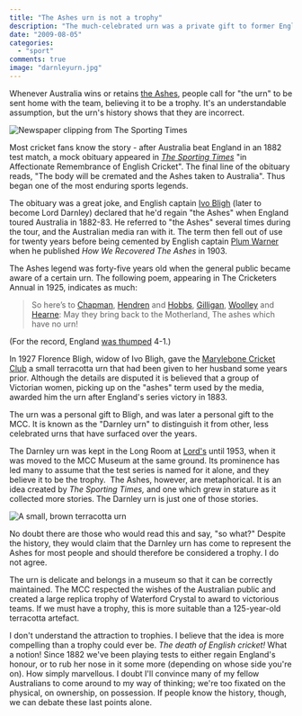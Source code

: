 ```yaml
---
title: "The Ashes urn is not a trophy"
description: "The much-celebrated urn was a private gift to former English captain Ivo Bligh. The misconception that it is a trophy for the test series is relatively recent."
date: "2009-08-05"
categories: 
  - "sport"
comments: true
image: "darnleyurn.jpg"
---
```


Whenever Australia wins or retains [the Ashes](//en.wikipedia.org/wiki/The_Ashes), people call for "the urn" to be sent home with the team, believing it to be a trophy. It's an understandable assumption, but the urn's history shows that they are incorrect.

![Newspaper clipping from The Sporting Times](/img/sportingtimes.jpg "The Sporting Times 02/09/1882")

Most cricket fans know the story - after Australia beat England in an 1882 test match, a mock obituary appeared in [_The Sporting Times_](//en.wikipedia.org/wiki/The_Sporting_Times) "in Affectionate Remembrance of English Cricket". The final line of the obituary reads, "The body will be cremated and the Ashes taken to Australia". Thus began one of the most enduring sports legends.

The obituary was a great joke, and English captain [Ivo Bligh](//en.wikipedia.org/wiki/Ivo_Bligh,_8th_Earl_of_Darnley) (later to become Lord Darnley) declared that he'd regain "the Ashes" when England toured Australia in 1882-83. He referred to "the Ashes" several times during the tour, and the Australian media ran with it. The term then fell out of use for twenty years before being cemented by English captain [Plum Warner](//en.wikipedia.org/wiki/Plum_Warner) when he published _How We Recovered The Ashes_ in 1903.

The Ashes legend was forty-five years old when the general public became aware of a certain urn. The following poem, appearing in The Cricketers Annual in 1925, indicates as much:

> So here’s to [Chapman](//en.wikipedia.org/wiki/Percy_Chapman), [Hendren](//en.wikipedia.org/wiki/Patsy_Hendren) and [Hobbs](//en.wikipedia.org/wiki/Jack_Hobbs), [Gilligan](//en.wikipedia.org/wiki/Arthur_Gilligan), [Woolley](//en.wikipedia.org/wiki/Frank_Woolley) and [Hearne](//en.wikipedia.org/wiki/J._W._Hearne): May they bring back to the Motherland, The ashes which have no urn!

(For the record, England [was thumped](//en.wikipedia.org/wiki/English_cricket_team_in_Australia_in_1924%E2%80%9325) 4-1.)

In 1927 Florence Bligh, widow of Ivo Bligh, gave the [Marylebone Cricket Club](//en.wikipedia.org/wiki/Marylebone_Cricket_Club) a small terracotta urn that had been given to her husband some years prior. Although the details are disputed it is believed that a group of Victorian women, picking up on the "ashes" term used by the media, awarded him the urn after England's series victory in 1883.

The urn was a personal gift to Bligh, and was later a personal gift to the MCC. It is known as the "Darnley urn" to distinguish it from other, less celebrated urns that have surfaced over the years.

The Darnley urn was kept in the Long Room at [Lord's](//en.wikipedia.org/wiki/Lord%27s_Cricket_Ground) until 1953, when it was moved to the MCC Museum at the same ground. Its prominence has led many to assume that the test series is named for it alone, and they believe it to be the trophy.  The Ashes, however, are metaphorical. It is an idea created by _The Sporting Times,_ and one which grew in stature as it collected more stories. The Darnley urn is just one of those stories.

![A small, brown terracotta urn](/img/darnleyurn.jpg "The Darnley Urn")

No doubt there are those who would read this and say, "so what?" Despite the history, they would claim that the Darnley urn has come to represent the Ashes for most people and should therefore be considered a trophy. I do not agree.

The urn is delicate and belongs in a museum so that it can be correctly maintained. The MCC respected the wishes of the Australian public and created a large replica trophy of Waterford Crystal to award to victorious teams. If we must have a trophy, this is more suitable than a 125-year-old terracotta artefact.

I don't understand the attraction to trophies. I believe that the idea is more compelling than a trophy could ever be. _The death of English cricket!_ What a notion! Since 1882 we've been playing tests to either regain England's honour, or to rub her nose in it some more (depending on whose side you're on). How simply marvellous. I doubt I'll convince many of my fellow Australians to come around to my way of thinking; we're too fixated on the physical, on ownership, on possession. If people know the history, though, we can debate these last points alone.